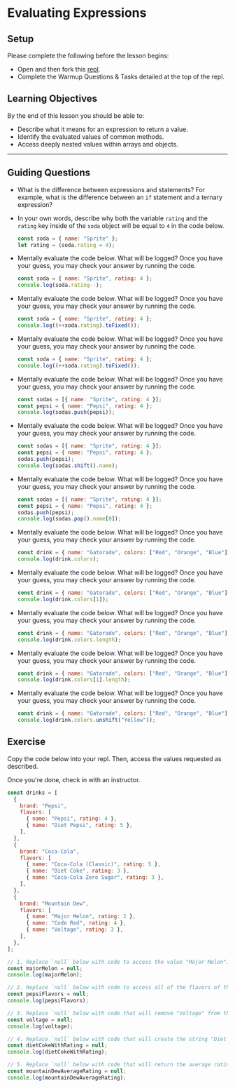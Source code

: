 # Evaluating Expressions

## Setup

Please complete the following before the lesson begins:

- Open and then fork this [repl](https://replit.com/@Pursuit/Warmup-Evaluating-Expressions#index.js).
- Complete the Warmup Questions & Tasks detailed at the top of the repl.

## Learning Objectives

By the end of this lesson you should be able to:

- Describe what it means for an expression to return a value.
- Identify the evaluated values of common methods.
- Access deeply nested values within arrays and objects.

---

## Guiding Questions

- What is the difference between expressions and statements? For example, what is the difference between an `if` statement and a ternary expression?

- In your own words, describe why both the variable `rating` and the `rating` key inside of the `soda` object will be equal to `4` in the code below.

  ```js
  const soda = { name: "Sprite" };
  let rating = (soda.rating = 4);
  ```

- Mentally evaluate the code below. What will be logged? Once you have your guess, you may check your answer by running the code.

  ```js
  const soda = { name: "Sprite", rating: 4 };
  console.log(soda.rating--);
  ```

- Mentally evaluate the code below. What will be logged? Once you have your guess, you may check your answer by running the code.

  ```js
  const soda = { name: "Sprite", rating: 4 };
  console.log((++soda.rating).toFixed());
  ```

- Mentally evaluate the code below. What will be logged? Once you have your guess, you may check your answer by running the code.

  ```js
  const soda = { name: "Sprite", rating: 4 };
  console.log((++soda.rating).toFixed());
  ```

- Mentally evaluate the code below. What will be logged? Once you have your guess, you may check your answer by running the code.

  ```js
  const sodas = [{ name: "Sprite", rating: 4 }];
  const pepsi = { name: "Pepsi", rating: 4 };
  console.log(sodas.push(pepsi));
  ```

- Mentally evaluate the code below. What will be logged? Once you have your guess, you may check your answer by running the code.

  ```js
  const sodas = [{ name: "Sprite", rating: 4 }];
  const pepsi = { name: "Pepsi", rating: 4 };
  sodas.push(pepsi);
  console.log(sodas.shift().name);
  ```

- Mentally evaluate the code below. What will be logged? Once you have your guess, you may check your answer by running the code.

  ```js
  const sodas = [{ name: "Sprite", rating: 4 }];
  const pepsi = { name: "Pepsi", rating: 4 };
  sodas.push(pepsi);
  console.log(sodas.pop().name[0]);
  ```

- Mentally evaluate the code below. What will be logged? Once you have your guess, you may check your answer by running the code.

  ```js
  const drink = { name: "Gatorade", colors: ["Red", "Orange", "Blue"] };
  console.log(drink.colors);
  ```

- Mentally evaluate the code below. What will be logged? Once you have your guess, you may check your answer by running the code.

  ```js
  const drink = { name: "Gatorade", colors: ["Red", "Orange", "Blue"] };
  console.log(drink.colors[1]);
  ```

- Mentally evaluate the code below. What will be logged? Once you have your guess, you may check your answer by running the code.

  ```js
  const drink = { name: "Gatorade", colors: ["Red", "Orange", "Blue"] };
  console.log(drink.colors.length);
  ```

- Mentally evaluate the code below. What will be logged? Once you have your guess, you may check your answer by running the code.

  ```js
  const drink = { name: "Gatorade", colors: ["Red", "Orange", "Blue"] };
  console.log(drink.colors[1].length);
  ```

- Mentally evaluate the code below. What will be logged? Once you have your guess, you may check your answer by running the code.

  ```js
  const drink = { name: "Gatorade", colors: ["Red", "Orange", "Blue"] };
  console.log(drink.colors.unshift("Yellow"));
  ```

## Exercise

Copy the code below into your repl. Then, access the values requested as described.

Once you're done, check in with an instructor.

```js
const drinks = [
  {
    brand: "Pepsi",
    flavors: [
      { name: "Pepsi", rating: 4 },
      { name: "Diet Pepsi", rating: 5 },
    ],
  },
  {
    brand: "Coca-Cola",
    flavors: [
      { name: "Coca-Cola (Classic)", rating: 5 },
      { name: "Diet Coke", rating: 3 },
      { name: "Coca-Cola Zero Sugar", rating: 3 },
    ],
  },
  {
    brand: "Mountain Dew",
    flavors: [
      { name: "Major Melon", rating: 2 },
      { name: "Code Red", rating: 4 },
      { name: "Voltage", rating: 3 },
    ],
  },
];

// 1. Replace `null` below with code to access the value "Major Melon".
const majorMelon = null;
console.log(majorMelon);

// 2. Replace `null` below with code to access all of the flavors of the Pepsi brand.
const pepsiFlavors = null;
console.log(pepsiFlavors);

// 3. Replace `null` below with code that will remove "Voltage" from the list of Mountain Dew flavors.
const voltage = null;
console.log(voltage);

// 4. Replace `null` below with code that will create the string "Diet Coke: 3". You will need to access the above array multiple times.
const dietCokeWithRating = null;
console.log(dietCokeWithRating);

// 5. Replace `null` below with code that will return the average rating for all Mountain Dew flavors. You will need to access the above array multiple times.
const mountainDewAverageRating = null;
console.log(mountainDewAverageRating);
```

